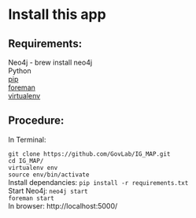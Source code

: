 Install this app
====
Requirements: 
-----
Neo4j - brew install neo4j  
Python  
[pip](http://pip.readthedocs.org/en/latest/installing.html)    
[foreman](https://rubygems.org/gems/foreman)  
[virtualenv](http://virtualenv.readthedocs.org/en/latest/virtualenv.html)


Procedure:
----
In Terminal: 

`git clone https://github.com/GovLab/IG_MAP.git`  
`cd IG_MAP/`  
`virtualenv env`  
`source env/bin/activate`  
Install dependancies: `pip install -r requirements.txt`   
Start Neo4j: `neo4j start `  
`foreman start`  
In browser: http://localhost:5000/

